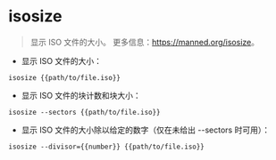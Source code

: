 # isosize

> 显示 ISO 文件的大小。
> 更多信息：<https://manned.org/isosize>。

- 显示 ISO 文件的大小：

`isosize {{path/to/file.iso}}`

- 显示 ISO 文件的块计数和块大小：

`isosize --sectors {{path/to/file.iso}}`

- 显示 ISO 文件的大小除以给定的数字（仅在未给出 --sectors 时可用）：

`isosize --divisor={{number}} {{path/to/file.iso}}`